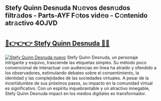 ## Stefy Quinn Desnuda N𝚞𝚎vos desn𝚞dos filtr𝚊dos - Parts-AYF F𝚘tos vid𝚎o - C𝚘ntenido atr𝚊ctivo 4OJVD

# <h2><a href="http://mbczd6.tromn.icu/?c=Stefy+Quinn+Desnuda">🔗👉👉👉 Stefy Quinn Desnuda 🔗🔗</a></h2>

[![Stefy Quinn Desnuda nuevo](https://i.imgur.com/pEAQMta.gif)](http://mbczd6.tromn.icu/?c=Stefy+Quinn+Desnuda)
Stefy Quinn Desnuda, un personaje intrigante y esquivo, trasciende las etiquetas simples. Su método poco convencional de interactuar con audiencias en línea ha atraído y ofendido a los observadores, estimulando debates sobre el consentimiento, la identidad y las complejidades de las sociedades virtuales. A pesar de la incertidumbre de sus próximos pasos, su impacto en la comunidad virtual es significativo. Con un espíritu inquebrantable y un atractivo innegable, Stefy Quinn Desnuda impact en los medios digitales es transformador.
